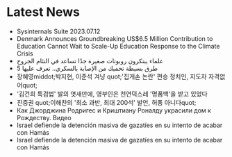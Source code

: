 # Latest News
-  Sysinternals Suite 2023.07.12
-  Denmark Announces Groundbreaking US$6.5 Million Contribution to Education Cannot Wait to Scale-Up Education Response to the Climate Crisis
-  علماء يبتكرون روبوتات صغيرة جدًا تساعد في التئام الجروح
-  5 طرق بسيطة تحميك من الإصابة بالسكري.. تعرف عليها
-  장혜영middot;박지현, 이준석 겨냥 quot;'집게손 논란' 편승 정치인, 지도자 자격없어quot;
-  '김건희 특검법' 발의 엿새만에, 영부인은 천연덕스레 '명품백'을 받고 있었다
-  진중권 quot;이해찬의 '최소 과반, 최대 200석' 발언, 허풍 아니다quot;
-  Как Джорджина Родригес и Криштиану Роналду украсили дом к Рождеству. Видео
-  Israel defiende la detención masiva de gazatíes en su intento de acabar con Hamás
-  Israel defiende la detención masiva de gazatíes en su intento de acabar con Hamás
